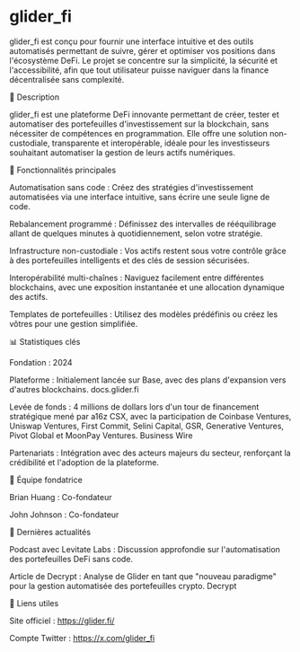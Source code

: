 # glider_fi
glider_fi est conçu pour fournir une interface intuitive et des outils automatisés permettant de suivre, gérer et optimiser vos positions dans l'écosystème DeFi. Le projet se concentre sur la simplicité, la sécurité et l'accessibilité, afin que tout utilisateur puisse naviguer dans la finance décentralisée sans complexité.

🚀 Description

glider_fi est une plateforme DeFi innovante permettant de créer, tester et automatiser des portefeuilles d'investissement sur la blockchain, sans nécessiter de compétences en programmation. Elle offre une solution non-custodiale, transparente et interopérable, idéale pour les investisseurs souhaitant automatiser la gestion de leurs actifs numériques.

🧩 Fonctionnalités principales

Automatisation sans code : Créez des stratégies d'investissement automatisées via une interface intuitive, sans écrire une seule ligne de code.

Rebalancement programmé : Définissez des intervalles de rééquilibrage allant de quelques minutes à quotidiennement, selon votre stratégie.

Infrastructure non-custodiale : Vos actifs restent sous votre contrôle grâce à des portefeuilles intelligents et des clés de session sécurisées.

Interopérabilité multi-chaînes : Naviguez facilement entre différentes blockchains, avec une exposition instantanée et une allocation dynamique des actifs.

Templates de portefeuilles : Utilisez des modèles prédéfinis ou créez les vôtres pour une gestion simplifiée.

📊 Statistiques clés

Fondation : 2024

Plateforme : Initialement lancée sur Base, avec des plans d'expansion vers d'autres blockchains. 
docs.glider.fi

Levée de fonds : 4 millions de dollars lors d'un tour de financement stratégique mené par a16z CSX, avec la participation de Coinbase Ventures, Uniswap Ventures, First Commit, Selini Capital, GSR, Generative Ventures, Pivot Global et MoonPay Ventures. 
Business Wire

Partenariats : Intégration avec des acteurs majeurs du secteur, renforçant la crédibilité et l'adoption de la plateforme.

🧠 Équipe fondatrice

Brian Huang : Co-fondateur

John Johnson : Co-fondateur

📢 Dernières actualités

Podcast avec Levitate Labs : Discussion approfondie sur l'automatisation des portefeuilles DeFi sans code.

Article de Decrypt : Analyse de Glider en tant que "nouveau paradigme" pour la gestion automatisée des portefeuilles crypto. 
Decrypt

🔗 Liens utiles

Site officiel : https://glider.fi/

Compte Twitter : https://x.com/glider_fi
